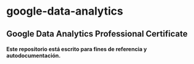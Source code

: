# google-data-analytics
## Google Data Analytics Professional Certificate
#### Este repositorio está escrito para fines de referencia y autodocumentación.
